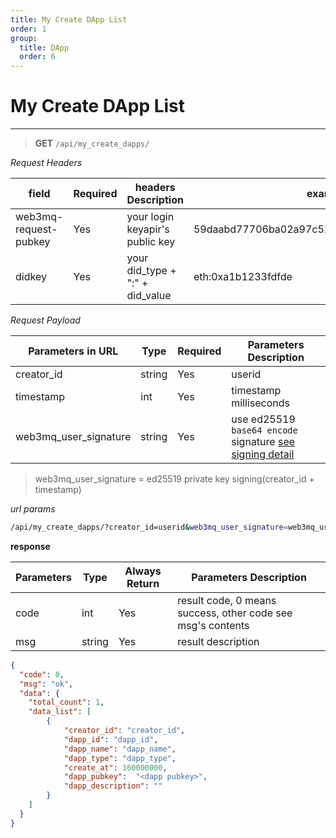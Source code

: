 ```yaml
---
title: My Create DApp List
order: 1
group:
  title: DApp
  order: 6
---
```



#  My Create DApp List

---


> **GET** `/api/my_create_dapps/`

_Request Headers_

| field                 | Required | headers Description             | example                                     |
| --------------------- | -------- | ------------------------------- | ------------------------------------------- |
| web3mq-request-pubkey | Yes      | your login keyapir's public key | 59daabd77706ba02a97c523513a2ceaed10e4275bd6 |
| didkey                | Yes      | your did_type + ":" + did_value | eth:0xa1b1233fdfde                          |

_Request Payload_

| Parameters in URL | Type   | Required | Parameters Description                                                |
| ----------------- | ------ | -------- | --------------------------------------------------------------------- |
| creator_id            | string | Yes      | userid    |
| timestamp         | int    | Yes      | timestamp milliseconds                                                |
| web3mq_user_signature  | string | Yes      | use ed25519 `base64 encode` signature [see signing detail](/docs/Web3MQ-API/signature)                  |

> web3mq_user_signature = ed25519 private key signing(creator_id + timestamp)

_url  params_

```bash
/api/my_create_dapps/?creator_id=userid&web3mq_user_signature=web3mq_user_signature&timestamp=timestamp
```

**response**

| Parameters | Type   | Always Return | Parameters Description                                      |
| ---------- | ------ | ------------- | ----------------------------------------------------------- |
| code       | int    | Yes           | result code, 0 means success, other code see msg's contents |
| msg        | string | Yes           | result description                                          |

```json
{
  "code": 0,
  "msg": "ok",
  "data": {
    "total_count": 1,
    "data_list": [
        {
            "creator_id": "creator_id",
            "dapp_id": "dapp_id",
            "dapp_name": "dapp_name",
            "dapp_type": "dapp_type",
            "create_at": 160000000,
            "dapp_pubkey":  "<dapp pubkey>",
            "dapp_description": ""
        }
    ]
  }
}
```
